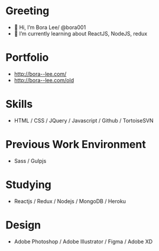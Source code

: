 # Greeting
- 👋 Hi, I’m Bora Lee/ @bora001
- 🌱 I’m currently learning about ReactJS, NodeJS, redux

# Portfolio
- http://bora--lee.com/
- http://bora--lee.com/old

# Skills
- HTML / CSS / JQuery / Javascript / Github / TortoiseSVN  

# Previous Work Environment 
- Sass / Gulpjs

# Studying
- Reactjs / Redux / Nodejs / MongoDB / Heroku 

# Design
- Adobe Photoshop / Adobe Illustrator / Figma / Adobe XD
